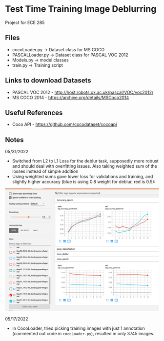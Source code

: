 # Test Time Training Image Deblurring
Project for ECE 285

## Files
- cocoLoader.py -> Dataset class for MS COCO
- PASCALLoader.py -> Dataset class for PASCAL VOC 2012
- Models.py -> model classes
- train.py -> Training script

## Links to download Datasets
- PASCAL VOC 2012 - http://host.robots.ox.ac.uk/pascal/VOC/voc2012/
- MS COCO 2014 - https://archive.org/details/MSCoco2014

## Useful References
- Coco API - https://github.com/cocodataset/cocoapi

## Notes
05/31/2022
- Switched from L2 to L1 Loss for the deblur task, supposedly more robust and should deal with overfitting issues. Also taking weighted sum of the losses instead of simple addition
- Using weighted sums gave lower loss for validations and training, and slightly higher accuracy (blue is using 0.8 weight for deblur, red is 0.5):
<img src="Weighted_sum_measurement.png">

05/17/2022
- In CocoLoader, tried picking training images with just 1 annotation (commented out code in `cocoLoader.py`), resulted in only 3745 images.
